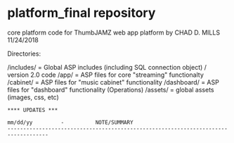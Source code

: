 # platform_final repository
core platform code for ThumbJAMZ web app platform
by CHAD D. MILLS 11/24/2018

Directories:

/includes/ = Global ASP includes (including SQL connection object)
/ version 2.0 code
    /app/ = ASP files for core "streaming" functionalty
    /cabinet/ = ASP files for "music cabinet" functionality
    /dashboard/ = ASP files for "dashboard" functionality (Operations)
    /assets/ = global assets (images, css, etc)
    
    **** UPDATES ***
    
    mm/dd/yy         -          NOTE/SUMMARY
    -----------------------------------------------------------------------------------
